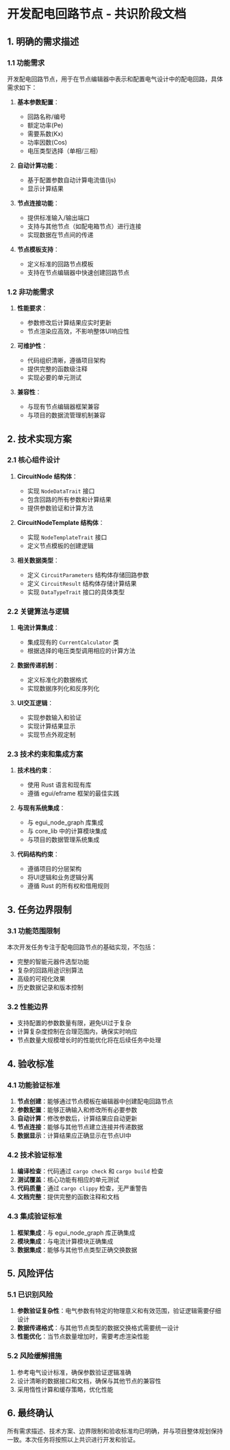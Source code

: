 # 开发配电回路节点 - 共识阶段文档

## 1. 明确的需求描述

### 1.1 功能需求

开发配电回路节点，用于在节点编辑器中表示和配置电气设计中的配电回路，具体需求如下：

1. **基本参数配置**：
   - 回路名称/编号
   - 额定功率(Pe)
   - 需要系数(Kx)
   - 功率因数(Cos)
   - 电压类型选择（单相/三相）

2. **自动计算功能**：
   - 基于配置参数自动计算电流值(Ijs)
   - 显示计算结果

3. **节点连接功能**：
   - 提供标准输入/输出端口
   - 支持与其他节点（如配电箱节点）进行连接
   - 实现数据在节点间的传递

4. **节点模板支持**：
   - 定义标准的回路节点模板
   - 支持在节点编辑器中快速创建回路节点

### 1.2 非功能需求

1. **性能要求**：
   - 参数修改后计算结果应实时更新
   - 节点渲染应高效，不影响整体UI响应性

2. **可维护性**：
   - 代码组织清晰，遵循项目架构
   - 提供完整的函数级注释
   - 实现必要的单元测试

3. **兼容性**：
   - 与现有节点编辑器框架兼容
   - 与项目的数据流管理机制兼容

## 2. 技术实现方案

### 2.1 核心组件设计

1. **CircuitNode 结构体**：
   - 实现 `NodeDataTrait` 接口
   - 包含回路的所有参数和计算结果
   - 提供参数验证和计算方法

2. **CircuitNodeTemplate 结构体**：
   - 实现 `NodeTemplateTrait` 接口
   - 定义节点模板的创建逻辑

3. **相关数据类型**：
   - 定义 `CircuitParameters` 结构体存储回路参数
   - 定义 `CircuitResult` 结构体存储计算结果
   - 实现 `DataTypeTrait` 接口的具体类型

### 2.2 关键算法与逻辑

1. **电流计算集成**：
   - 集成现有的 `CurrentCalculator` 类
   - 根据选择的电压类型调用相应的计算方法

2. **数据传递机制**：
   - 定义标准化的数据格式
   - 实现数据序列化和反序列化

3. **UI交互逻辑**：
   - 实现参数输入和验证
   - 实现计算结果显示
   - 实现节点外观定制

### 2.3 技术约束和集成方案

1. **技术栈约束**：
   - 使用 Rust 语言和现有库
   - 遵循 egui/eframe 框架的最佳实践

2. **与现有系统集成**：
   - 与 egui_node_graph 库集成
   - 与 core_lib 中的计算模块集成
   - 与项目的数据管理系统集成

3. **代码结构约束**：
   - 遵循项目的分层架构
   - 将UI逻辑和业务逻辑分离
   - 遵循 Rust 的所有权和借用规则

## 3. 任务边界限制

### 3.1 功能范围限制

本次开发任务专注于配电回路节点的基础实现，不包括：

- 完整的智能元器件选型功能
- 复杂的回路用途识别算法
- 高级的可视化效果
- 历史数据记录和版本控制

### 3.2 性能边界

- 支持配置的参数数量有限，避免UI过于复杂
- 计算复杂度控制在合理范围内，确保实时响应
- 节点数量大规模增长时的性能优化将在后续任务中处理

## 4. 验收标准

### 4.1 功能验证标准

1. **节点创建**：能够通过节点模板在编辑器中创建配电回路节点
2. **参数配置**：能够正确输入和修改所有必要参数
3. **自动计算**：修改参数后，计算结果应自动更新
4. **节点连接**：能够与其他节点建立连接并传递数据
5. **数据显示**：计算结果应正确显示在节点UI中

### 4.2 技术验证标准

1. **编译检查**：代码通过 `cargo check` 和 `cargo build` 检查
2. **测试覆盖**：核心功能有相应的单元测试
3. **代码质量**：通过 `cargo clippy` 检查，无严重警告
4. **文档完整**：提供完整的函数注释和文档

### 4.3 集成验证标准

1. **框架集成**：与 egui_node_graph 库正确集成
2. **模块集成**：与电流计算模块正确集成
3. **数据集成**：能够与其他节点类型正确交换数据

## 5. 风险评估

### 5.1 已识别风险

1. **参数验证复杂性**：电气参数有特定的物理意义和有效范围，验证逻辑需要仔细设计
2. **数据传递格式**：与其他节点类型的数据交换格式需要统一设计
3. **性能优化**：当节点数量增加时，需要考虑渲染性能

### 5.2 风险缓解措施

1. 参考电气设计标准，确保参数验证逻辑准确
2. 设计清晰的数据接口和文档，确保与其他节点的兼容性
3. 采用惰性计算和缓存策略，优化性能

## 6. 最终确认

所有需求描述、技术方案、边界限制和验收标准均已明确，并与项目整体规划保持一致。本次任务将按照以上共识进行开发和验证。